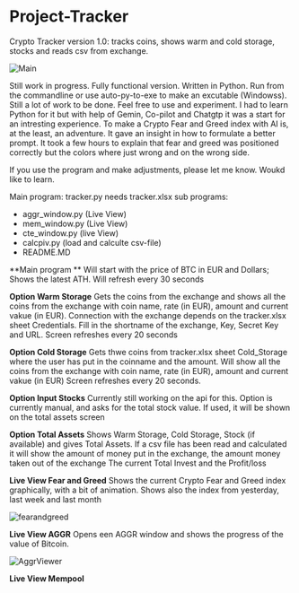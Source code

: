 # Project-Tracker
Crypto Tracker version 1.0: tracks coins, shows warm and cold storage, stocks and reads csv from exchange.

![Main](https://github.com/user-attachments/assets/66392301-6016-40cc-86ad-9a1303684241)

Still work in progress. Fully functional version. Written in Python. Run from the commandline or use 
auto-py-to-exe to make an excutable (Windowss). Still a lot of work to be done. Feel free to use and experiment. 
I had to learn Python for it but with help of Gemin, Co-pilot and Chatgtp it was a start for an intresting experience. 
To make a Crypto Fear and Greed index with AI is, at the least, an adventure. It gave an insight in how to formulate a 
better prompt. It took a few hours to explain that fear and greed was positioned correctly but the colors where just
wrong and on the wrong side.

If you use the program and make adjustments, please let me know. Woukd like to learn. 

Main program: tracker.py needs tracker.xlsx
sub programs:
  - aggr_window.py (Live View)
  - mem_window.py (Live View)
  - cte_window.py (live View)
  - calcpiv.py (load and calculte csv-file)
  - README.MD

**Main program **
Will start with the price of BTC in EUR and Dollars; Shows the latest ATH.  Will refresh every 30 seconds

**Option Warm Storage**
Gets the coins from the exchange and shows all the coins from the exchange with coin name, rate (in EUR), amount and current vakue (in EUR). 
Connection with the exchange depends on the tracker.xlsx sheet Credentials. Fill in the shortname of the exchange, Key, Secret Key and URL. 
Screen refreshes every 20 seconds

**Option Cold Storage** 
Gets thwe coins from tracker.xlsx sheet Cold_Storage where the user has put in the coinname and the amount. 
Will show all the coins from the exchange with coin name, rate (in EUR), amount and current vakue (in EUR)
Screen refreshes every 20 seconds.

**Option Input Stocks**
Currently still working on the api for this. Option is currently manual, and asks for the total stock value. 
If used, it will be shown on the total assets screen

**Option Total Assets**
Shows Warm Storage, Cold Storage, Stock (if available) and gives Total Assets. If a csv file has been read and calculated
it will show the amount of money put in the exchange, the amount money taken out of the exchange The current Total Invest 
and the Profit/loss

**Live View Fear and Greed**
Shows the current Crypto Fear and Greed index graphically, with a bit of animation. Shows also the index from yesterday, last week and last month


![fearandgreed](https://github.com/user-attachments/assets/af312a20-f8fa-4246-aecf-aeb87a45e75d)


**Live View AGGR**
Opens een AGGR window and shows the progress of the value of Bitcoin. 

![AggrViewer](https://github.com/user-attachments/assets/11c0098f-115e-402f-9b89-79704f26091b)



**Live View Mempool**

